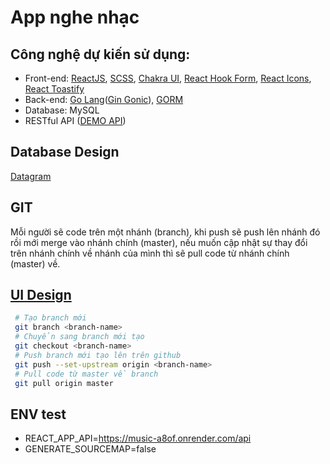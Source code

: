 # App nghe nhạc
## Công nghệ dự kiến sử dụng:
  + Front-end: [ReactJS](https://reactjs.org/), [SCSS](https://sass-lang.com/), [Chakra UI](https://chakra-ui.com/), [React Hook Form](https://react-hook-form.com/), [React Icons](https://react-icons.github.io/react-icons/), [React Toastify](https://github.com/fkhadra/react-toastify)
  + Back-end: [Go Lang](https://go.dev/)([Gin Gonic](https://gin-gonic.com/)), [GORM](https://gorm.io/)
  + Database: MySQL
  + RESTful API ([DEMO API](https://music-a8of.onrender.com/swagger/))
## Database Design
  <a href="https://app.quickdatabasediagrams.com/#/d/sxtRMq">Datagram</a>
## GIT
  Mỗi người sẽ code trên một nhánh (branch), khi push sẽ push lên nhánh đó rồi mới merge vào nhánh chính (master), nếu muốn cập nhật sự thay đổi trên nhánh chính về nhánh của mình thì sẽ pull code từ nhánh chính (master) về.
## [UI Design](https://drive.google.com/drive/folders/12iPdt_N6ndeQkfoksEqpM0qUDYDLWrfg?usp=sharing)
 ```bash
  # Tạo branch mới
  git branch <branch-name>
  # Chuyển sang branch mới tạo
  git checkout <branch-name>
  # Push branch mới tạo lên trên github
  git push --set-upstream origin <branch-name>
  # Pull code từ master về branch
  git pull origin master
 ```
 
 ## ENV test
 + REACT_APP_API=https://music-a8of.onrender.com/api
 + GENERATE_SOURCEMAP=false
